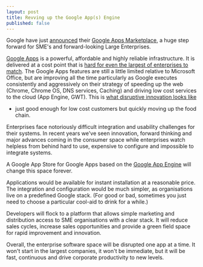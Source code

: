 ```yaml
---
layout: post
title: Revving up the Google App(s) Engine
published: false
---
```


Google have just [announced](http://googleblog.blogspot.com/2010/03/open-for-business-google-apps.html)
their [Google Apps Marketplace](http://www.google.com/enterprise/marketplace/home),
a huge step forward for SME's and forward-looking Large Enterprises. 

[Google Apps](http://www.google.com/apps/) is a powerful, affordable and highly
reliable infrastructure. It is delivered at a cost point that is [hard for even
the largest of enterprises to match](http://www.e-gineer.com/v2/blog/2010/01/two-worlds-colliding-small-and-nimble.htm).
The Google Apps features are still a little limited relative to Microsoft
Office, but are improving all the time particularly as Google executes
consistently and aggressively on their strategy of speeding up the web (Chrome,
Chrome OS, DNS services, Caching) and driving low cost services to the cloud
(App Engine, GWT). This is [what disruptive innovation looks like](http://www.businessweek.com/chapter/christensen.htm)
- just good enough for low cost customers but quickly moving up the food chain.

Enterprises face notoriously difficult integration and usability challenges for
their systems. In recent years we've seen innovation, forward thinking and major
advances coming in the consumer space while enterprises watch helpless from
behind hard to use, expensive to configure and impossible to integrate systems.

A Google App Store for Google Apps based on the [Google App Engine](http://code.google.com/appengine/)
will change this space forever.

Applications would be available for instant installation at a reasonable price.
The integration and configuration would be much simpler, as organisations live
on a predefined Google stack. (For good or bad, sometimes you just need to
choose a particular cool-aid to drink for a while.)

Developers will flock to a platform that allows simple marketing and
distribution access to SME organisations with a clear stack. It will reduce
sales cycles, increase sales opportunities and provide a green field space for
rapid improvement and innovation.

Overall, the enterprise software space will be disrupted one app at a time. It
won't start in the largest companies, it won't be immediate, but it will be
fast, continuous and drive corporate productivity to new levels.
